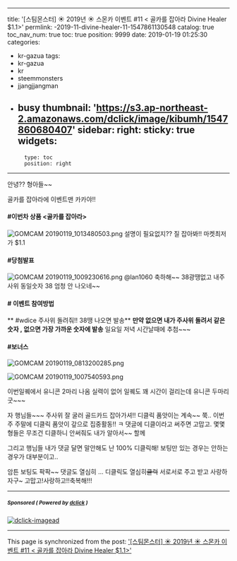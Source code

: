 
---
title: '[스팀몬스터] ☀ 2019년 ☀ 스몬카 이벤트 #11 < 골카를 잡아라 Divine Healer $1.1>'
permlink: -2019-11-divine-healer-11-1547861130548
catalog: true
toc_nav_num: true
toc: true
position: 9999
date: 2019-01-19 01:25:30
categories:
- kr-gazua
tags:
- kr-gazua
- kr
- steemmonsters
- jjangjjangman
- busy
thumbnail: 'https://s3.ap-northeast-2.amazonaws.com/dclick/image/kibumh/1547860680407'
sidebar:
    right:
        sticky: true
widgets:
    -
        type: toc
        position: right
---


안녕?? 형아들~~


골카를 잡아라에 이벤트맨 카카야!! 


#### #이번차 상품 <골카를 잡아라>
![GOMCAM 20190119_1013480503.png](https://s3.ap-northeast-2.amazonaws.com/dclick/image/kibumh/1547860680407)
설명이 필요없지?? 질 잡아봐!!  마켓최저가 $1.1

#### #당첨발표
![GOMCAM 20190119_1009230616.png](https://s3.ap-northeast-2.amazonaws.com/dclick/image/kibumh/1547860664773)
@lan1060 축하해~~   38광땡없고 내주사위 동일숫자
38 엄청 안 나오네~~

#### # 이벤트 참여방법
** #wdice  주사위 돌려줘!!  38땡 나오면 발송**
**만약 없으면 내가 주사위 돌려서 같은숫자 , 
없으면 가장 가까운 숫자에  발송**
일요일 저녁 시간날때에 추첨~~~ 


#### #보너스
![GOMCAM 20190119_0813200285.png](https://s3.ap-northeast-2.amazonaws.com/dclick/image/kibumh/1547860909066)

![GOMCAM 20190119_1007540593.png](https://s3.ap-northeast-2.amazonaws.com/dclick/image/kibumh/1547860926871)

이번일퀘에서 유니콘 2마리 나옴
실력이 없어 일퀘도 꽤 시간이 걸리는데
유니콘 두마리 굿~~~

자 행님들~~~ 주사위 잘 굴러 골드카드 잡아가셔!!
디클릭 품앗이는 계속~~ 쭉.. 
이번주 주말에 디클릭 품앗이 갚으로 집중활동!! ㅋ 
댓글에 디클이라고 써주면 고맙고. 몇몇 형들은 무조건 디클하니
안써줘도 내가 알아서~~ 할께


그리고 행님들 내가 댓글 달면 말안해도 난  100% 디클릭해!
보팅만 있는 경우는 안하는 경우가 대부분이고.. 

암튼 보팅도 팍팍~~  댓글도 열심히 ... 디클릭도 열심히~~쿨럭~~
서로서로 주고 받고 사랑하자구~
고맙고!사랑하고!!축복해!!!

---

#####  <sub> **Sponsored ( Powered by [dclick](https://www.dclick.io) )** </sub>
[![dclick-imagead](https://s3.ap-northeast-2.amazonaws.com/dclick/image/jaydih/1546581852280.jpeg)](https://api.dclick.io/v1/c?x=eyJhbGciOiJIUzI1NiIsInR5cCI6IkpXVCJ9.eyJjIjoia2lidW1oIiwicyI6Ii0yMDE5LTExLWRpdmluZS1oZWFsZXItMTEtMTU0Nzg2MTEzMDU0OCIsImEiOlsiaS0xMjEiXSwidXJsIjoiaHR0cHM6Ly9zdGVlbWl0LmNvbS9rci9AamF5ZGloLy1zaGFyZTJzdGVlbS1zbnMtLTE1NDU0NjI4ODA3MTkiLCJpYXQiOjE1NDgwMjkzNDcsImV4cCI6MTg2MzM4OTM0N30.-HdmKgjhm60QzG_tRDaFWZ8Lmd6j-b46405SidDvsMY)

- - -

This page is synchronized from the post: ['[스팀몬스터] ☀ 2019년 ☀ 스몬카 이벤트 #11 < 골카를 잡아라 Divine Healer $1.1>'](https://steemit.com/@kibumh/-2019-11-divine-healer-11-1547861130548)
